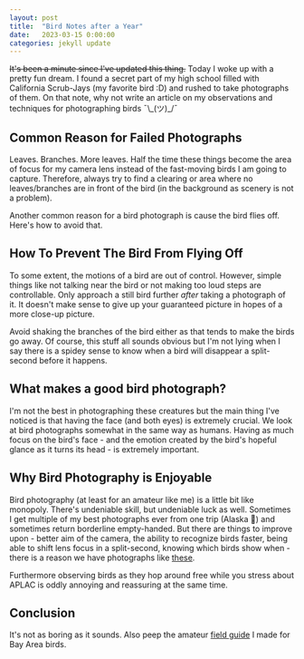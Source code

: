 ```yaml
---
layout: post
title:  "Bird Notes after a Year" 
date:   2023-03-15 0:00:00
categories: jekyll update
---
```

<script src="https://cdn.mathjax.org/mathjax/latest/MathJax.js?config=TeX-AMS-MML_HTMLorMML" type="text/javascript"></script>


~~It's been a minute since I've updated this thing.~~ Today I woke up with a pretty fun dream. I found a secret part of my high school filled with California Scrub-Jays (my favorite bird :D) and rushed to take photographs of them. On that note, why not write an article on my observations and techniques for photographing birds  ¯\\\_(ツ)_/¯

## Common Reason for Failed Photographs

Leaves. Branches. More leaves. Half the time these things become the area of focus for my camera lens instead of the fast-moving birds I am going to capture. Therefore, always try to find a clearing or area where no leaves/branches are in front of the bird (in the background as scenery is not a problem).

Another common reason for a bird photograph is cause the bird flies off. Here's how to avoid that. 

## How To Prevent The Bird From Flying Off

To some extent, the motions of a bird are out of control. However, simple things like not talking near the bird or not making too loud steps are controllable. Only approach a still bird further *after* taking a photograph of it. It doesn't make sense to give up your guaranteed picture in hopes of a more close-up picture. 

Avoid shaking the branches of the bird either as that tends to make the birds go away. Of course, this stuff all sounds obvious but I'm not lying when I say there is a spidey sense to know when a bird will disappear a split-second before it happens. 

## What makes a good bird photograph? 

I'm not the best in photographing these creatures but the main thing I've noticed is that having the face (and both eyes) is extremely crucial. We look at bird photographs somewhat in the same way as humans. Having as much focus on the bird's face - and the emotion created by the bird's hopeful glance as it turns its head - is extremely important. 

## Why Bird Photography is Enjoyable

Bird photography (at least for an amateur like me) is a little bit like monopoly. There's undeniable skill, but undeniable luck as well. Sometimes I get multiple of my best photographs ever from one trip (Alaska 👀) and sometimes return borderline empty-handed. But there are things to improve upon - better aim of the camera, the ability to recognize birds faster, being able to shift lens focus in a split-second, knowing which birds show when - there is a reason we have photographs like [these](https://images.theoutdoorwire.com/2019/12/04/45d848cc-63f8-43ae-8692-f47e960cfc54_600x476.jpg).

Furthermore observing birds as they hop around free while you stress about APLAC is oddly annoying and reassuring at the same time. 

## Conclusion

It's not as boring as it sounds. Also peep the amateur [field guide](/notes/bay-area-birds-field-guide.pdf) I made for Bay Area birds.